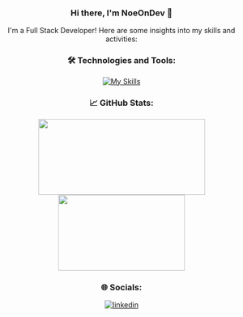 <div align="center">

### Hi there, I'm NoeOnDev 👋

I'm a Full Stack Developer! Here are some insights into my skills and activities:

### 🛠 Technologies and Tools:

[![My Skills](https://skillicons.dev/icons?i=linux,bash,vscode,postman,js,ts,php,go,python,java,html,css,bootstrap,vite,react,nodejs,npm,express,nest,flask,django,spring,laravel,docker,aws,postgres,mysql,mongo,sqlite,sequelize)](https://skillicons.dev)

### 📈 GitHub Stats:

<div>
  <img src="https://github-readme-stats.vercel.app/api?username=NoeOnDev&show_icons=true&count_private=true&width=150&height=80" width="329" height="150">
  <img src="https://github-readme-stats.vercel.app/api/top-langs/?username=NoeOnDev&theme=light&hide_border=true&include_all_commits=false&count_private=false&layout=compact&width=150&height=80" width="250" height="150">
</div>

### 🌐 Socials:

[![linkedin](https://img.shields.io/badge/linkedin-0A66C2?style=for-the-badge&logo=linkedin&logoColor=white)](https://www.linkedin.com/in/no%C3%A9-alejandro-rodr%C3%ADguez-moto-a48431290/)

</div>